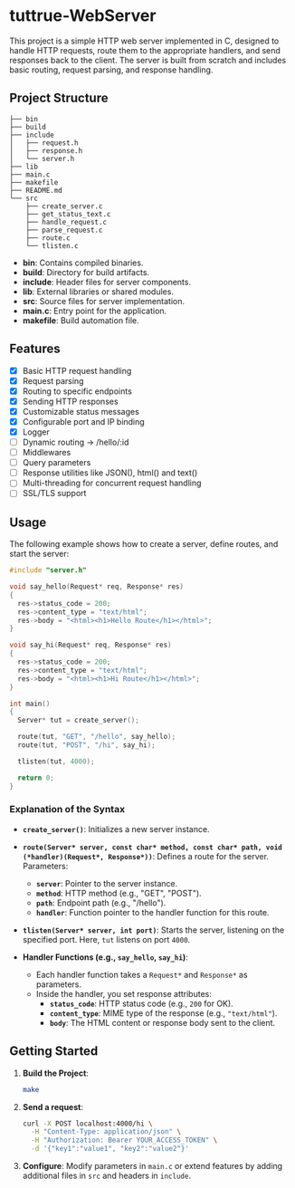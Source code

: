 # tuttrue-WebServer

This project is a simple HTTP web server implemented in C, designed to handle HTTP requests, route them to the appropriate handlers, and send responses back to the client. The server is built from scratch and includes basic routing, request parsing, and response handling.

## Project Structure

```plaintext
├── bin
├── build
├── include
│   ├── request.h
│   ├── response.h
│   └── server.h
├── lib
├── main.c
├── makefile
├── README.md
└── src
    ├── create_server.c
    ├── get_status_text.c
    ├── handle_request.c
    ├── parse_request.c
    ├── route.c
    └── tlisten.c
```

- **bin**: Contains compiled binaries.
- **build**: Directory for build artifacts.
- **include**: Header files for server components.
- **lib**: External libraries or shared modules.
- **src**: Source files for server implementation.
- **main.c**: Entry point for the application.
- **makefile**: Build automation file.

## Features

- [x] Basic HTTP request handling
- [x] Request parsing
- [x] Routing to specific endpoints
- [x] Sending HTTP responses
- [x] Customizable status messages
- [x] Configurable port and IP binding
- [x] Logger
- [ ] Dynamic routing -> /hello/:id
- [ ] Middlewares
- [ ] Query parameters
- [ ] Response utilities like JSON(), html() and text()
- [ ] Multi-threading for concurrent request handling
- [ ] SSL/TLS support

## Usage

The following example shows how to create a server, define routes, and start the server:

```c
#include "server.h"

void say_hello(Request* req, Response* res)
{
  res->status_code = 200;
  res->content_type = "text/html";
  res->body = "<html><h1>Hello Route</h1></html>";
}

void say_hi(Request* req, Response* res)
{
  res->status_code = 200;
  res->content_type = "text/html";
  res->body = "<html><h1>Hi Route</h1></html>";
}

int main()
{
  Server* tut = create_server();

  route(tut, "GET", "/hello", say_hello);
  route(tut, "POST", "/hi", say_hi);

  tlisten(tut, 4000);

  return 0;
}
```

### Explanation of the Syntax

- **`create_server()`**: Initializes a new server instance.
- **`route(Server* server, const char* method, const char* path, void (*handler)(Request*, Response*))`**: Defines a route for the server. Parameters:
  - **`server`**: Pointer to the server instance.
  - **`method`**: HTTP method (e.g., "GET", "POST").
  - **`path`**: Endpoint path (e.g., "/hello").
  - **`handler`**: Function pointer to the handler function for this route.

- **`tlisten(Server* server, int port)`**: Starts the server, listening on the specified port. Here, `tut` listens on port `4000`.

- **Handler Functions (e.g., `say_hello`, `say_hi`)**:
  - Each handler function takes a `Request*` and `Response*` as parameters.
  - Inside the handler, you set response attributes:
    - **`status_code`**: HTTP status code (e.g., `200` for OK).
    - **`content_type`**: MIME type of the response (e.g., `"text/html"`).
    - **`body`**: The HTML content or response body sent to the client.


## Getting Started

1. **Build the Project**:
   ```sh
   make
   ```

2. **Send a request**:
   ```sh
   curl -X POST localhost:4000/hi \
     -H "Content-Type: application/json" \
     -H "Authorization: Bearer YOUR_ACCESS_TOKEN" \
     -d '{"key1":"value1", "key2":"value2"}'
   ```

3. **Configure**:
   Modify parameters in `main.c` or extend features by adding additional files in `src` and headers in `include`.